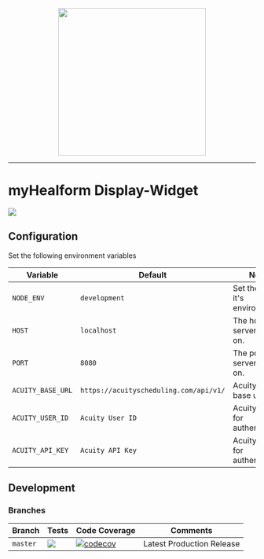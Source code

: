 <div align="center"><img src="https://assets.dmnktoe.de/__ext/healform/healform_logo_wide.png" width="300"></div>

<hr>

# myHealform Display-Widget

<p>
<img src="https://img.shields.io/github/package-json/v/dmnktoe/myhealform-display-widget.svg">
</p>

## Configuration

Set the following environment variables

| Variable | Default | Notes                          |
| -------- | ------- | ------------------------------ |
| `NODE_ENV`   | `development`  | Set the server it's environment. |
| `HOST`   | `localhost`  | The host the server listens on. |
| `PORT`   | `8080`  | The port the server listens on. |
| `ACUITY_BASE_URL`   | `https://acuityscheduling.com/api/v1/`  | Acuity API base url. |
| `ACUITY_USER_ID`   | `Acuity User ID`  | Acuity User ID for authentication. |
| `ACUITY_API_KEY`   | `Acuity API Key`  | Acuity API Key for authentication. |

## Development

### Branches

<!-- prettier-ignore -->
| Branch    | Tests | Code Coverage | Comments                  |
| --------- | ----- | ------------- | ------------------------- |
| `master`  | <img src="https://api.travis-ci.com/dmnktoe/myhealform-display-widget.svg?branch=main"> | [![codecov](https://codecov.io/gh/dmnktoe/myhealform-display-widget/branch/main/graph/badge.svg?token=LQGEqYJJUu)](https://codecov.io/gh/dmnktoe/myhealform-display-widget) | Latest Production Release |

